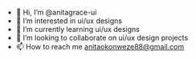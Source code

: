 - 👋 Hi, I’m @anitagrace-ui
- 👀 I’m interested in ui/ux designs
- 🌱 I’m currently learning ui/ux designs
- 💞️ I’m looking to collaborate on ui/ux design projects 
- 📫 How to reach me anitaokonweze88@gmail.com

<!---
anitagrace-ui/anitagrace-ui is a ✨ special ✨ repository because its `README.md` (this file) appears on your GitHub profile.
You can click the Preview link to take a look at your changes.
--->
